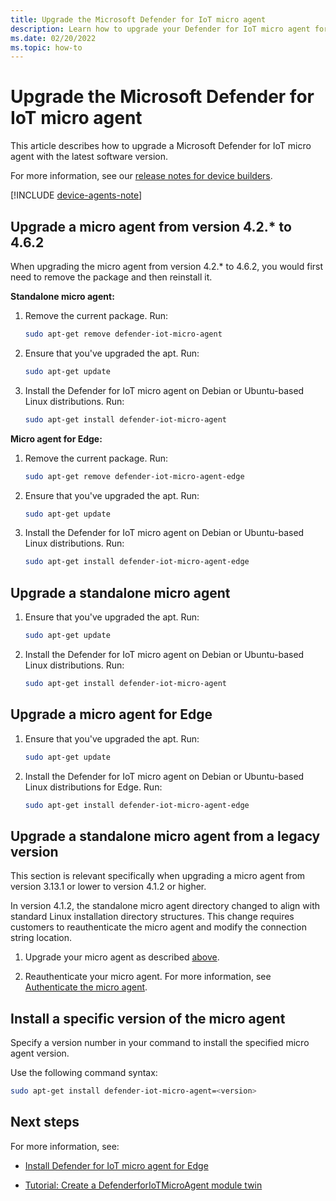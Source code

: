 ```yaml
---
title: Upgrade the Microsoft Defender for IoT micro agent
description: Learn how to upgrade your Defender for IoT micro agent for device builders.
ms.date: 02/20/2022
ms.topic: how-to
---
```


# Upgrade the Microsoft Defender for IoT micro agent

This article describes how to upgrade a Microsoft Defender for IoT micro agent with the latest software version.

For more information, see our [release notes for device builders](release-notes.md).

[!INCLUDE [device-agents-note](../includes/device-agents-note.md)]

## Upgrade a micro agent from version 4.2.* to 4.6.2

When upgrading the micro agent from version 4.2.* to 4.6.2, you would first need to remove the package and then reinstall it.

**Standalone micro agent:**

1. Remove the current package. Run:

    ```bash
    sudo apt-get remove defender-iot-micro-agent
    ```

1. Ensure that you've upgraded the apt. Run:

    ```bash
    sudo apt-get update
    ```

1. Install the Defender for IoT micro agent on Debian or Ubuntu-based Linux distributions. Run:

    ```bash
    sudo apt-get install defender-iot-micro-agent
    ```

**Micro agent for Edge:**

1. Remove the current package. Run:

    ```bash
    sudo apt-get remove defender-iot-micro-agent-edge
    ```

1. Ensure that you've upgraded the apt. Run:

    ```bash
    sudo apt-get update
    ```

1. Install the Defender for IoT micro agent on Debian or Ubuntu-based Linux distributions. Run:

    ```bash
    sudo apt-get install defender-iot-micro-agent-edge
    ```

## Upgrade a standalone micro agent

1. Ensure that you've upgraded the apt. Run:

    ```bash
    sudo apt-get update
    ```

1. Install the Defender for IoT micro agent on Debian or Ubuntu-based Linux distributions. Run:

    ```bash
    sudo apt-get install defender-iot-micro-agent
    ```

## Upgrade a micro agent for Edge

1. Ensure that you've upgraded the apt. Run:

    ```bash
    sudo apt-get update
    ```

1. Install the Defender for IoT micro agent on Debian or Ubuntu-based Linux distributions for Edge. Run:

    ```bash
    sudo apt-get install defender-iot-micro-agent-edge
    ```

## Upgrade a standalone micro agent from a legacy version

This section is relevant specifically when upgrading a micro agent from version 3.13.1 or lower to version 4.1.2 or higher.

In version 4.1.2, the standalone micro agent directory changed to align with standard Linux installation directory structures. This change requires customers to reauthenticate the micro agent and modify the connection string location.

1. Upgrade your micro agent as described [above](#upgrade-a-standalone-micro-agent).

1. Reauthenticate your micro agent. For more information, see [Authenticate the micro agent](tutorial-standalone-agent-binary-installation.md#authenticate-the-micro-agent).

## Install a specific version of the micro agent

Specify a version number in your command to install the specified micro agent version.

Use the following command syntax:

```bash
sudo apt-get install defender-iot-micro-agent=<version>
```

## Next steps

For more information, see:

- [Install Defender for IoT micro agent for Edge](how-to-install-micro-agent-for-edge.md)

- [Tutorial: Create a DefenderforIoTMicroAgent module twin](tutorial-create-micro-agent-module-twin.md)
